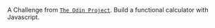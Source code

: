 A Challenge from [`The Odin Project`](https://www.theodinproject.com/about?ref=homenav).
Build a functional calculator with Javascript.

